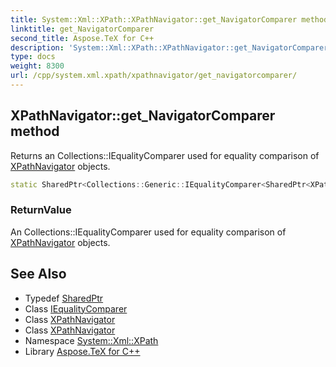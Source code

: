 ```yaml
---
title: System::Xml::XPath::XPathNavigator::get_NavigatorComparer method
linktitle: get_NavigatorComparer
second_title: Aspose.TeX for C++
description: 'System::Xml::XPath::XPathNavigator::get_NavigatorComparer method. Returns an Collections::IEqualityComparer used for equality comparison of XPathNavigator objects in C++.'
type: docs
weight: 8300
url: /cpp/system.xml.xpath/xpathnavigator/get_navigatorcomparer/
---
```

## XPathNavigator::get_NavigatorComparer method


Returns an Collections::IEqualityComparer used for equality comparison of [XPathNavigator](../) objects.

```cpp
static SharedPtr<Collections::Generic::IEqualityComparer<SharedPtr<XPathNavigator>>> System::Xml::XPath::XPathNavigator::get_NavigatorComparer()
```


### ReturnValue

An Collections::IEqualityComparer used for equality comparison of [XPathNavigator](../) objects.

## See Also

* Typedef [SharedPtr](../../../system/sharedptr/)
* Class [IEqualityComparer](../../../system.collections.generic/iequalitycomparer/)
* Class [XPathNavigator](../)
* Class [XPathNavigator](../)
* Namespace [System::Xml::XPath](../../)
* Library [Aspose.TeX for C++](../../../)
